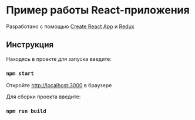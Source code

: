 # Пример работы React-приложения

Разработано с помощью [Create React App](https://github.com/facebook/create-react-app) и [Redux](https://react-redux.js.org/)

## Инструкция

Находясь в проекте для запуска введите:

### `npm start`

Откройте [http://localhost:3000](http://localhost:3000) в браузере

Для сборки проекта введите:
### `npm run build`
